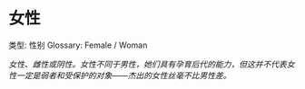 # 女性

类型: 性别
Glossary: Female / Woman

*女性、雌性或阴性。女性不同于男性，她们具有孕育后代的能力，但这并不代表女性一定是弱者和受保护的对象——杰出的女性丝毫不比男性差。*